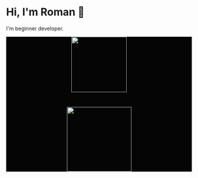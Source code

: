 # Hi, I'm Roman 👋
I'm beginner developer.

<div style="background-color: #050505">
   <p align='center'>
      <a href="https://github-readme-stats.vercel.app/api?username=therxmv&show_icons=true&count_private=true">
          <img height=150 src="https://github-readme-stats.vercel.app/api?username=therxmv&show_icons=true&count_private=true"/></a>
   </p>

   <div align="center" style="margin: 40px 0">
       <a href="https://github.com/therxmv/github-profile-views-counter">
           <img width="175px" src="https://komarev.com/ghpvc/?username=therxmv&color=DC3545">
       </a>
   </div>
</div>
